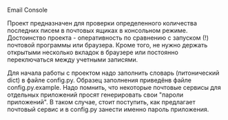 Email Сonsole

Проект предназначен для проверки определенного количества последних писем в почтовых ящиках в консольном режиме. Достоинство проекта - оперативность по сравнению с запуском (!) почтовой программы или браузера. Кроме того, не нужно держать открытыми несколько вкладок в браузере или постоянно переключаться между учетными записями.

Для начала работы с проектом надо заполнить словарь (питонический dict) в файле config.py. Образец заполнения приведёнв файле config.py.example.
Надо помнить, что некоторые почтовые сервисы для отдельных приложений просят генерировать свои "пароли приложений". В таком случае, стоит поступить, как предлагает почтовый сервис и в config.py занести именно пароль приложения.
